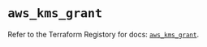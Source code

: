 # `aws_kms_grant`

Refer to the Terraform Registory for docs: [`aws_kms_grant`](https://registry.terraform.io/providers/hashicorp/aws/5.15.0/docs/resources/kms_grant).
